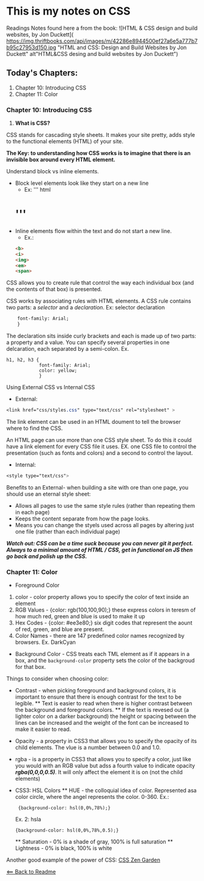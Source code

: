 # This is my notes on CSS

Readings Notes found here a from the book:
![HTML & CSS design and build websites, by Jon Duckett]( https://img.thriftbooks.com/api/images/m/42286e8944500ef27a6e5a777b7b95c27953d150.jpg "HTML and CSS: Design and Build Websites by Jon Duckett" alt"HTML&CSS desing and build websites by Jon Duckett")

## Today's Chapters:
1. Chapter 10: Introducing CSS
1. Chapter 11: Color


### Chapter 10: Introducing CSS
1. **What is CSS?**

CSS stands for cascading style sheets. It makes your site pretty, adds style to the functional elements (HTML) of your site.

**The Key: to understanding how CSS works is to imagine that there is an invisible box around every HTML element.**

Understand block vs inline elements.
- Block level elements look like they start on a new line
    - Ex:
    ''' html
    <h1>
    <p>
    <div>
    '''
- Inline elements flow within the text and do not start a new line. 
    - Ex.:
    ```html
    <b>
    <i>
    <img>
    <em>
    <span>
    ```

CSS allows you to create rule that control the way each individual box (and the contents of that box) is presented.

CSS works by associating rules with HTML elements. A CSS rule contains two parts: a *selector* and a *declaration*.
Ex:
selector    declaration
```p {
    font-family: Arial;
    }
```

The declaration sits inside curly brackets and each is made up of two parts: a property and a value. You can specify several properties in one delcaration, each separated by a semi-colon.
Ex.
```
h1, h2, h3 {
            font-family: Arial;
            color: yellow;
            }
```

Using External CSS vs Internal CSS

- External:
```css
<link href="css/styles.css" type="text/css" rel="stylesheet" >
```

The link element can be used in an HTML doument to tell the browser where to find the CSS.

An HTML page can use more than one CSS style sheet. To do this it could have a link element for every CSS file it uses. EX. one CSS file to control the presentation (such as fonts and colors) and a second to control the layout.

- Internal:
```css
<style type="text/css">
```


Benefits to an External- 
when building a site with ore than one page, you should use an eternal style sheet:

- Allows all pages to use the same style rules (rather than repeating them in each page)
- Keeps the content separate from how the page looks.
- Means you can change the styels used across all pages by altering just one file (rather than each individual page)

***Watch out: CSS can be a time suck because you can never git it perfect. Always to a minimal amount of HTML / CSS, get in functional on JS then go back and polish up the CSS.***


### Chapter 11: Color

- Foreground Color
1. color - color property allows you to specify the color of text inside an element
1. RGB Values - {color: rgb(100,100,90);} these express colors in teresm of how much red, green and blue is used to make it up
1. Hex Codes - {color: #ee3e80;} six digit codes that represent the aount of red, green, and blue are present.
1. Color Names - there are 147 predefined color names recognized by browsers. Ex. DarkCyan

- Background Color - CSS treats each TML element as if it appears in a box, and the ``background-color`` property sets the color of the backgroud for that box.

Things to consider when choosing color:
* Contrast - when picking foreground and background colors, it is important to ensure that there is enough contrast for the text to be legible.
    ** Text is easier to read when there is higher contrast between the background and foreground colors.
    ** If the text is revesed out (a lighter color on a darker background) the height or spacing between the lines can be increased and the weight of the font can be increased to make it easier to read.
* Opacity - a property in CSS3 that allows you to specify the opacity of its child elements. The vlue is a number between 0.0 and 1.0.
* rgba - is a property in CSS3 that allows you to specify a color, just like you would with an RGB value but adss a fourth value to indicate opacity ***rgba(0,0,0,0.5)***. It will only affect the element it is on (not the child elements)
* CSS3: HSL Colors
    ** HUE - the colloquial idea of color. Represented asa color circle, where the angel represents the color. 0-360. Ex.:
    ```
     {background-color: hsl(0,0%,78%);}
     ```
     Ex. 2: hsla
     ```
     {background-color: hsl(0,0%,78%,0.5);}
     ```

    ** Saturation - 0% is a shade of gray, 100% is full saturation
    ** Lightness - 0% is black, 100% is white
     


Another good example of the power of CSS:
[CSS Zen Garden](http://www.csszengarden.com/)


[<== Back to Readme](README.md)
